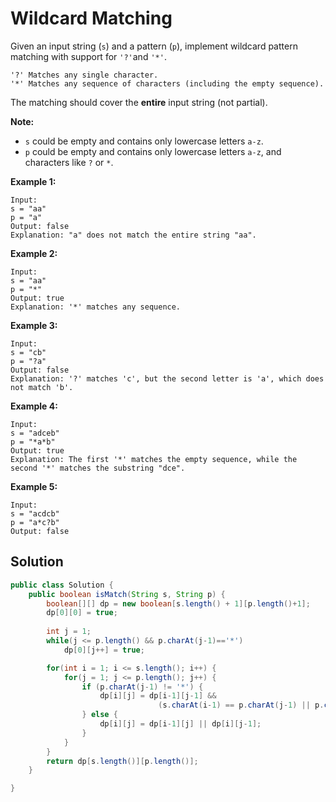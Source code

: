 # Wildcard Matching

Given an input string (`s`) and a pattern (`p`), implement wildcard pattern matching with support for `'?'`and `'*'`.

```
'?' Matches any single character.
'*' Matches any sequence of characters (including the empty sequence).
```

The matching should cover the **entire** input string (not partial).

**Note:**

* `s` could be empty and contains only lowercase letters `a-z`.
* `p` could be empty and contains only lowercase letters `a-z`, and characters like `?` or `*`.

**Example 1:**

```
Input:
s = "aa"
p = "a"
Output: false
Explanation: "a" does not match the entire string "aa".
```

**Example 2:**

```
Input:
s = "aa"
p = "*"
Output: true
Explanation: '*' matches any sequence.
```

**Example 3:**

```
Input:
s = "cb"
p = "?a"
Output: false
Explanation: '?' matches 'c', but the second letter is 'a', which does not match 'b'.
```

**Example 4:**

```
Input:
s = "adceb"
p = "*a*b"
Output: true
Explanation: The first '*' matches the empty sequence, while the second '*' matches the substring "dce".
```

**Example 5:**

```
Input:
s = "acdcb"
p = "a*c?b"
Output: false
```

## Solution

```java
public class Solution {
    public boolean isMatch(String s, String p) {
        boolean[][] dp = new boolean[s.length() + 1][p.length()+1];
        dp[0][0] = true;
        
        int j = 1;
        while(j <= p.length() && p.charAt(j-1)=='*')
            dp[0][j++] = true;

        for(int i = 1; i <= s.length(); i++) {
            for(j = 1; j <= p.length(); j++) {
                if (p.charAt(j-1) != '*') {
                    dp[i][j] = dp[i-1][j-1] && 
                                 (s.charAt(i-1) == p.charAt(j-1) || p.charAt(j-1)=='?');
                } else {
                    dp[i][j] = dp[i-1][j] || dp[i][j-1];
                }
            }
        }
        return dp[s.length()][p.length()];
    }

}
```
